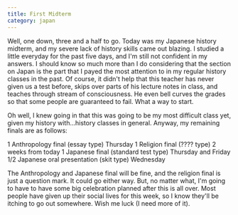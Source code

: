 ```yaml
---
title: First Midterm
category: japan
---
```

Well, one down, three and a half to go. Today was my Japanese history midterm, and my severe lack of history skills came out blazing. I studied a little everyday for the past five days, and I'm still not confident in my answers. I should know so much more than I do considering that the section on Japan is the part that I payed the most attention to in my regular history classes in the past. Of course, it didn't help that this teacher has never given us a test before, skips over parts of his lecture notes in class, and teaches through stream of consciousness. He even bell curves the grades so that some people are guaranteed to fail. What a way to start.

Oh well, I knew going in that this was going to be my most difficult class yet, given my history with...history classes in general. Anyway, my remaining finals are as follows:

1 Anthropology final (essay type) Thursday 1 Religion final (???? type) 2 weeks from today 1 Japanese final (standard test type) Thursday and Friday 1/2 Japanese oral presentation (skit type) Wednesday

The Anthropology and Japanese final will be fine, and the religion final is just a question mark. It could go either way. But, no matter what, I'm going to have to have some big celebration planned after this is all over. Most people have given up their social lives for this week, so I know they'll be itching to go out somewhere. Wish me luck (I need more of it).
